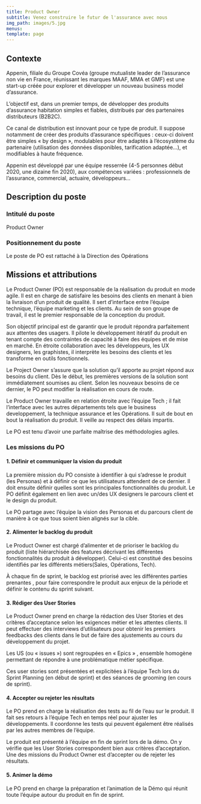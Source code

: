```yaml
---
title: Product Owner
subtitle: Venez construire le futur de l'assurance avec nous
img_path: images/5.jpg
menus:
template: page
---
```



## Contexte

Appenin, filiale du Groupe Covéa (groupe mutualiste leader de l’assurance non vie en France, réunissant les marques MAAF, MMA et GMF) est une start-up créée pour explorer et développer un nouveau business model d’assurance.

L’objectif est, dans un premier temps, de développer des produits d’assurance habitation simples et fiables, distribués par des partenaires distributeurs (B2B2C).

Ce canal de distribution est innovant pour ce type de produit. Il suppose notamment de créer des produits d’assurance spécifiques : ceux-ci doivent être simples « by design », modulables pour être adaptés à l’écosystème du partenaire (utilisation des données disponibles, tarification adaptée…), et modifiables à haute fréquence.

Appenin est développé par une équipe resserrée (4-5 personnes début 2020, une dizaine fin 2020), aux compétences variées : professionnels de l’assurance, commercial, actuaire, développeurs…

## Description du poste

### Intitulé du poste

Product Owner

### Positionnement du poste

Le poste de PO est rattaché à la Direction des Opérations


## Missions et attributions

Le Product Owner (PO) est responsable de la réalisation du produit en mode agile. Il est en charge de satisfaire les besoins des clients en menant à bien la livraison d’un produit de qualité. Il sert d’interface entre l’équipe technique, l’équipe marketing et les clients. Au sein de son groupe de travail, il est le premier responsable de la conception du produit.

Son objectif principal est de garantir que le produit  répondra parfaitement aux attentes des usagers. Il pilote le développement itératif du produit en tenant compte des contraintes de capacité à faire des équipes et de mise en marché. En étroite collaboration avec les développeurs, les UX designers, les graphistes, il interprète les besoins des clients et les transforme en outils fonctionnels.

Le Project Owner s’assure que la solution qu’il apporte au projet répond aux besoins du client. Dès le début, les premières versions de la solution sont immédiatement soumises au client. Selon les nouveaux besoins de ce dernier, le PO peut modifier la réalisation en cours de route.

Le Product Owner travaille en relation étroite avec l’équipe Tech ; il fait l’interface avec les autres départements tels que le business developpement, la technique assurance et les Opérations. Il suit de bout en bout la réalisation du produit. Il veille au respect des délais impartis.

Le PO est tenu d’avoir une parfaite maîtrise des méthodologies agiles.


### Les missions  du PO

#### 1. Définir et communiquer la vision du produit

La première mission du PO consiste à identifier à qui s’adresse le produit (les Personas) et à définir ce que les utilisateurs attendent de ce dernier. Il doit ensuite définir quelles sont les principales fonctionnalités du produit. Le PO définit également en lien avec un/des UX designers le parcours client et le design du produit.

Le PO partage avec l’équipe la vision des Personas et du parcours client de manière à ce que tous soient bien alignés sur la cible.

#### 2. Alimenter le backlog du produit

Le Product Owner est chargé d’alimenter et de prioriser le backlog du produit (liste hiérarchisée des features décrivant les différentes fonctionnalités du produit à développer). Celui-ci est constitué des besoins identifiés par les différents métiers(Sales, Opérations, Tech).

À chaque fin de sprint, le backlog est priorisé avec les différentes parties prenantes , pour faire correspondre le produit aux enjeux de la période et définir le contenu du sprint suivant.

#### 3. Rédiger des User Stories

Le Product Owner prend en charge la rédaction des User Stories et des critères d’acceptance selon les exigences métier et les attentes clients. Il peut effectuer des interviews d’utilisateurs pour obtenir les premiers feedbacks des clients dans le but de faire des ajustements au cours du développement du projet.

Les US (ou « issues ») sont regroupées en « Epics » , ensemble homogène permettant de répondre à une problématique métier spécifique.

 Ces user stories sont présentées et explicitées à l’équipe Tech lors du Sprint Planning (en début de sprint) et des séances de grooming (en cours de sprint).

#### 4. Accepter ou rejeter les résultats

Le PO prend en charge la réalisation des tests au fil de l’eau sur le produit. Il fait ses retours à l’équipe Tech en temps réel pour ajuster les développements.  Il coordonne les tests qui peuvent également être réalisés par les autres membres de l’équipe.

Le produit est présenté à l’équipe en fin de sprint lors de la démo. On y vérifie que les User Stories correspondent bien aux critères d’acceptation. Une des missions du Product Owner est d’accepter ou de rejeter les résultats.

#### 5. Animer la démo
Le PO prend en charge la préparation et l’animation de la Démo qui réunit toute l’équipe autour du produit en fin de sprint.




